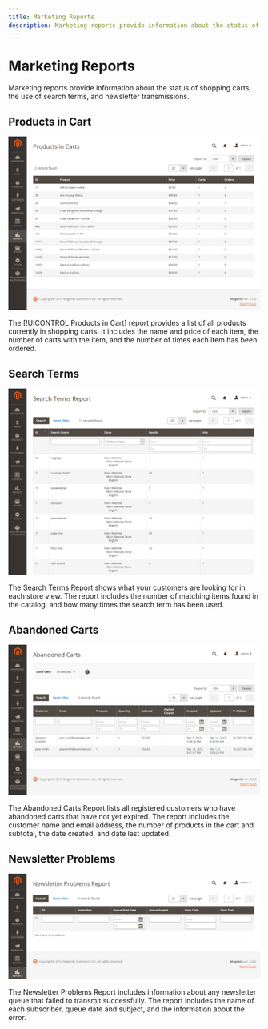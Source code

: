 ```yaml
---
title: Marketing Reports
description: Marketing reports provide information about the status of shopping carts, the use of search terms, and newsletter transmissions.
---
```

# Marketing Reports

Marketing reports provide information about the status of shopping carts, the use of search terms, and newsletter transmissions.

## Products in Cart

![Products in Cart Report](./assets/products-in-cart.png)<!-- zoom -->

The [!UICONTROL Products in Cart] report provides a list of all products currently in shopping carts. It includes the name and price of each item, the number of carts with the item, and the number of times each item has been ordered.

## Search Terms

![Search Terms Report](./assets/search-terms.png)<!-- zoom -->

The [Search Terms Report](https://docs.magento.com/user-guide/marketing/search-terms-report.html) shows what your customers are looking for in each store view. The report includes the number of matching items found in the catalog, and how many times the search term has been used.

## Abandoned Carts

![Abandoned Carts Report](./assets/abandoned-carts.png)<!-- zoom -->

The Abandoned Carts Report lists all registered customers who have abandoned carts that have not yet expired. The report includes the customer name and email address, the number of products in the cart and subtotal, the date created, and date last updated.

## Newsletter Problems

![Newsletter Problems Report](./assets/newsletter-problems.png)<!-- zoom -->

The Newsletter Problems Report includes information about any newsletter queue that failed to transmit successfully. The report includes the name of each subscriber, queue date and subject, and the information about the error.
